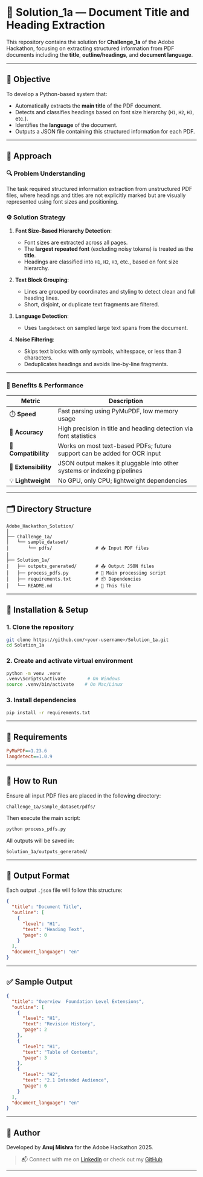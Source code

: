 # 📄 Solution_1a — Document Title and Heading Extraction

This repository contains the solution for **Challenge_1a** of the Adobe Hackathon, focusing on extracting structured information from PDF documents including the **title**, **outline/headings**, and **document language**.

---

## 🧠 Objective

To develop a Python-based system that:
- Automatically extracts the **main title** of the PDF document.
- Detects and classifies headings based on font size hierarchy (`H1`, `H2`, `H3`, etc.).
- Identifies the **language** of the document.
- Outputs a JSON file containing this structured information for each PDF.

---


## 🧩 Approach

### 🔍 Problem Understanding

The task required structured information extraction from unstructured PDF files, where headings and titles are not explicitly marked but are visually represented using font sizes and positioning.

### ⚙️ Solution Strategy

1. **Font Size-Based Hierarchy Detection**:
   - Font sizes are extracted across all pages.
   - The **largest repeated font** (excluding noisy tokens) is treated as the **title**.
   - Headings are classified into `H1`, `H2`, `H3`, etc., based on font size hierarchy.

2. **Text Block Grouping**:
   - Lines are grouped by coordinates and styling to detect clean and full heading lines.
   - Short, disjoint, or duplicate text fragments are filtered.

3. **Language Detection**:
   - Uses `langdetect` on sampled large text spans from the document.

4. **Noise Filtering**:
   - Skips text blocks with only symbols, whitespace, or less than 3 characters.
   - Deduplicates headings and avoids line-by-line fragments.

---

### 🧪 Benefits & Performance

| Metric            | Description                                                                 |
|-------------------|-----------------------------------------------------------------------------|
| ⏱️ **Speed**       | Fast parsing using PyMuPDF, low memory usage                                 |
| 🎯 **Accuracy**    | High precision in title and heading detection via font statistics            |
| 🔁 **Compatibility** | Works on most text-based PDFs; future support can be added for OCR input     |
| 🔌 **Extensibility** | JSON output makes it pluggable into other systems or indexing pipelines     |
| 💡 **Lightweight**  | No GPU, only CPU; lightweight dependencies                                  |

---

## 🗂️ Directory Structure

```
Adobe_Hackathon_Solution/
│
├── Challenge_1a/
│   └── sample_dataset/
│       └── pdfs/                # 📥 Input PDF files
│
├── Solution_1a/
│   ├── outputs_generated/       # 📤 Output JSON files
│   ├── process_pdfs.py          # 🚀 Main processing script
│   ├── requirements.txt         # 📦 Dependencies
│   └── README.md                # 📘 This file
```

---

## 🔧 Installation & Setup

### 1. Clone the repository
```bash
git clone https://github.com/<your-username>/Solution_1a.git
cd Solution_1a
```

### 2. Create and activate virtual environment
```bash
python -m venv .venv
.venv\Scripts\activate        # On Windows
source .venv/bin/activate    # On Mac/Linux
```

### 3. Install dependencies
```bash
pip install -r requirements.txt
```

---

## 📌 Requirements

```ini
PyMuPDF==1.23.6
langdetect==1.0.9
```

---

## 🚀 How to Run

Ensure all input PDF files are placed in the following directory:

```
Challenge_1a/sample_dataset/pdfs/
```

Then execute the main script:

```bash
python process_pdfs.py
```

All outputs will be saved in:

```
Solution_1a/outputs_generated/
```

---

## 🧾 Output Format

Each output `.json` file will follow this structure:

```json
{
  "title": "Document Title",
  "outline": [
    {
      "level": "H1",
      "text": "Heading Text",
      "page": 0
    }
  ],
  "document_language": "en"
}
```

---

## ✅ Sample Output

```json
{
  "title": "Overview  Foundation Level Extensions",
  "outline": [
    {
      "level": "H1",
      "text": "Revision History",
      "page": 2
    },
    {
      "level": "H1",
      "text": "Table of Contents",
      "page": 3
    },
    {
      "level": "H2",
      "text": "2.1 Intended Audience",
      "page": 6
    }
  ],
  "document_language": "en"
}
```

---

## 🤝 Author

Developed by **Anuj Mishra** for the Adobe Hackathon 2025.

> 📬 Connect with me on [LinkedIn](https://www.linkedin.com/in/anujmishra05) or check out my [GitHub](https://github.com/Anujmishra2005)

---
